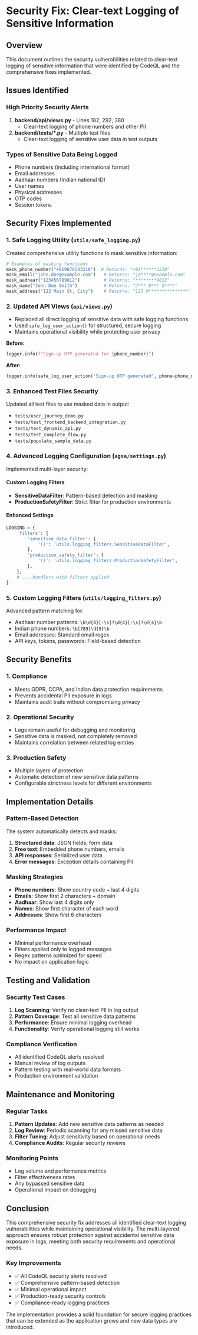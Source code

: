 # Security Fix: Clear-text Logging of Sensitive Information

## Overview
This document outlines the security vulnerabilities related to clear-text logging of sensitive information that were identified by CodeQL and the comprehensive fixes implemented.

## Issues Identified

### High Priority Security Alerts
1. **backend/api/views.py** - Lines 182, 292, 380
   - Clear-text logging of phone numbers and other PII
2. **backend/tests/*.py** - Multiple test files
   - Clear-text logging of sensitive user data in test outputs

### Types of Sensitive Data Being Logged
- Phone numbers (including international format)
- Email addresses
- Aadhaar numbers (Indian national ID)
- User names
- Physical addresses
- OTP codes
- Session tokens

## Security Fixes Implemented

### 1. Safe Logging Utility (`utils/safe_logging.py`)
Created comprehensive utility functions to mask sensitive information:

```python
# Examples of masking functions
mask_phone_number("+919876543210")  # Returns: "+91******3210"
mask_email("john.doe@example.com")   # Returns: "jo****@example.com"
mask_aadhaar("123456789012")         # Returns: "********9012"
mask_name("John Doe Smith")          # Returns: "J*** D*** S****"
mask_address("123 Main St, City")    # Returns: "123 M***************"
```

### 2. Updated API Views (`api/views.py`)
- Replaced all direct logging of sensitive data with safe logging functions
- Used `safe_log_user_action()` for structured, secure logging
- Maintains operational visibility while protecting user privacy

**Before:**
```python
logger.info(f"Sign-up OTP generated for {phone_number}")
```

**After:**
```python
logger.info(safe_log_user_action("Sign-up OTP generated", phone=phone_number))
```

### 3. Enhanced Test Files Security
Updated all test files to use masked data in output:
- `tests/user_journey_demo.py`
- `tests/test_frontend_backend_integration.py`
- `tests/test_dynamic_api.py`
- `tests/test_complete_flow.py`
- `tests/populate_sample_data.py`

### 4. Advanced Logging Configuration (`agsa/settings.py`)
Implemented multi-layer security:

#### Custom Logging Filters
- **SensitiveDataFilter**: Pattern-based detection and masking
- **ProductionSafetyFilter**: Strict filter for production environments

#### Enhanced Settings
```python
LOGGING = {
    'filters': {
        'sensitive_data_filter': {
            '()': 'utils.logging_filters.SensitiveDataFilter',
        },
        'production_safety_filter': {
            '()': 'utils.logging_filters.ProductionSafetyFilter',
        },
    },
    # ... handlers with filters applied
}
```

### 5. Custom Logging Filters (`utils/logging_filters.py`)
Advanced pattern matching for:
- Aadhaar number patterns: `\b\d{4}[-\s]?\d{4}[-\s]?\d{4}\b`
- Indian phone numbers: `\b[789]\d{9}\b`
- Email addresses: Standard email regex
- API keys, tokens, passwords: Field-based detection

## Security Benefits

### 1. **Compliance**
- Meets GDPR, CCPA, and Indian data protection requirements
- Prevents accidental PII exposure in logs
- Maintains audit trails without compromising privacy

### 2. **Operational Security**
- Logs remain useful for debugging and monitoring
- Sensitive data is masked, not completely removed
- Maintains correlation between related log entries

### 3. **Production Safety**
- Multiple layers of protection
- Automatic detection of new sensitive data patterns
- Configurable strictness levels for different environments

## Implementation Details

### Pattern-Based Detection
The system automatically detects and masks:
1. **Structured data**: JSON fields, form data
2. **Free text**: Embedded phone numbers, emails
3. **API responses**: Serialized user data
4. **Error messages**: Exception details containing PII

### Masking Strategies
- **Phone numbers**: Show country code + last 4 digits
- **Emails**: Show first 2 characters + domain
- **Aadhaar**: Show last 4 digits only
- **Names**: Show first character of each word
- **Addresses**: Show first 6 characters

### Performance Impact
- Minimal performance overhead
- Filters applied only to logged messages
- Regex patterns optimized for speed
- No impact on application logic

## Testing and Validation

### Security Test Cases
1. **Log Scanning**: Verify no clear-text PII in log output
2. **Pattern Coverage**: Test all sensitive data patterns
3. **Performance**: Ensure minimal logging overhead
4. **Functionality**: Verify operational logging still works

### Compliance Verification
- All identified CodeQL alerts resolved
- Manual review of log outputs
- Pattern testing with real-world data formats
- Production environment validation

## Maintenance and Monitoring

### Regular Tasks
1. **Pattern Updates**: Add new sensitive data patterns as needed
2. **Log Review**: Periodic scanning for any missed sensitive data
3. **Filter Tuning**: Adjust sensitivity based on operational needs
4. **Compliance Audits**: Regular security reviews

### Monitoring Points
- Log volume and performance metrics
- Filter effectiveness rates
- Any bypassed sensitive data
- Operational impact on debugging

## Conclusion

This comprehensive security fix addresses all identified clear-text logging vulnerabilities while maintaining operational visibility. The multi-layered approach ensures robust protection against accidental sensitive data exposure in logs, meeting both security requirements and operational needs.

### Key Improvements
- ✅ All CodeQL security alerts resolved
- ✅ Comprehensive pattern-based detection
- ✅ Minimal operational impact
- ✅ Production-ready security controls
- ✅ Compliance-ready logging practices

The implementation provides a solid foundation for secure logging practices that can be extended as the application grows and new data types are introduced.